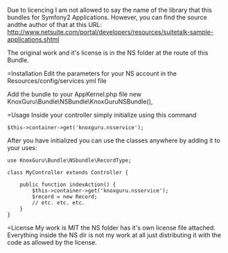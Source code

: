 Due to licencing I am not allowed to say the name of the library that this bundles for Symfony2 Applications. However, you can find the source andthe author of that at this URL: http://www.netsuite.com/portal/developers/resources/suitetalk-sample-applications.shtml

The original work and it's license is in the NS folder at the route of this Bundle.

=Installation 
Edit the parameters for your NS account in the Resources/config/services.yml file

Add the bundle to your AppKernel.php file
	new KnoxGuru\Bundle\NSBundle\KnoxGuruNSBundle(),


=Usage
Inside your controller simply initialize using this command

	$this->container->get('knoxguru.nsservice');

After you have initialized you can use the classes anywhere by adding it to your uses:

	use KnoxGuru\Bundle\NSbundle\RecordType;

	class MyController extends Controller {

		public function indexAction() {
			$this->container->get('knoxguru.nsservice');
			$record = new Record;
			// etc. etc. etc.
		}
	}

=License
My work is MIT the NS folder has it's own license file attached. Everything inside the NS dir is not my work at all just distributing it with the code as allowed by the license.
